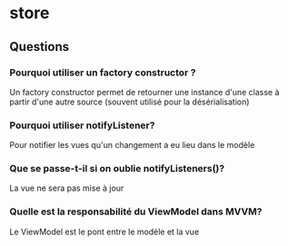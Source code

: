 # store

## Questions

### Pourquoi utiliser un factory constructor ?

Un factory constructor permet de retourner une instance d'une classe à partir d'une autre source (souvent utilisé pour la désérialisation)

### Pourquoi utiliser notifyListener?

Pour notifier les vues qu'un changement a eu lieu dans le modèle

### Que se passe-t-il si on oublie notifyListeners()?

La vue ne sera pas mise à jour

### Quelle est la responsabilité du ViewModel dans MVVM?

Le ViewModel est le pont entre le modèle et la vue

